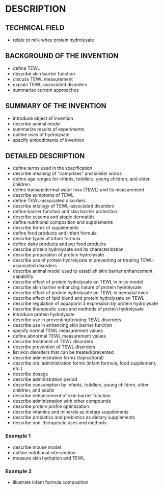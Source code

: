 # DESCRIPTION

## TECHNICAL FIELD

- relate to milk whey protein hydrolysate

## BACKGROUND OF THE INVENTION

- define TEWL
- describe skin barrier function
- discuss TEWL measurement
- explain TEWL-associated disorders
- summarize current approaches

## SUMMARY OF THE INVENTION

- introduce object of invention
- describe animal model
- summarize results of experiments
- outline uses of hydrolysate
- specify embodiments of invention

## DETAILED DESCRIPTION

- define terms used in the specification
- describe meaning of "comprises" and similar words
- define age ranges for infants, toddlers, young children, and older children
- define transepidermal water loss (TEWL) and its measurement
- describe symptoms of TEWL
- define TEWL-associated disorders
- describe etiology of TEWL-associated disorders
- define barrier function and skin barrier protection
- describe eczema and atopic dermatitis
- define nutritional composition and supplements
- describe forms of supplements
- define food products and infant formula
- describe types of infant formula
- define dairy products and pet food products
- describe protein hydrolysate and its characterization
- describe preparation of protein hydrolysate
- describe use of protein hydrolysate in preventing or treating TEWL-associated disorders
- describe animal model used to establish skin barrier enhancement capability
- describe effect of protein hydrolysate on TEWL in mice model
- describe skin barrier enhancing nature of protein hydrolysate
- describe effect of protein hydrolysate on TEWL in neonatal mice
- describe effect of lipid blend and protein hydrolysate on TEWL
- describe regulation of aquaporin 3 expression by protein hydrolysate
- describe therapeutic uses and methods of protein hydrolysate
- introduce protein hydrolysate
- describe use in preventing/treating TEWL disorders
- describe use in enhancing skin barrier function
- specify normal TEWL measurement values
- define abnormal TEWL measurement values
- describe treatment of TEWL disorders
- describe prevention of TEWL disorders
- list skin disorders that can be treated/prevented
- describe administration forms (topical/oral)
- describe oral administration forms (infant formula, food supplement, etc.)
- describe dosage
- describe administration period
- describe consumption by infants, toddlers, young children, older children, and adults
- describe enhancement of skin barrier function
- describe administration with other compounds
- describe protein profile optimization
- describe vitamins and minerals as dietary supplements
- describe probiotics and prebiotics as dietary supplements
- describe non-therapeutic uses and methods

### Example 1

- describe mouse model
- outline nutritional intervention
- measure skin hydration and TEWL

### Example 2

- illustrate infant formula composition

